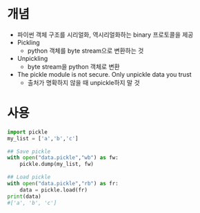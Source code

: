 # 개념

- 파이썬 객체 구조를 시리얼화, 역시리얼화하는 binary 프로토콜을 제공
- Pickling
    - python 객체를 byte stream으로 변환하는 것
- Unpickling
    - byte stream을 python 객체로 변환
- The pickle module is not secure. Only unpickle data you trust
    - 출처가 명확하지 않을 때 unpickle하지 말 것

# 사용

```python
import pickle
my_list = ['a','b','c']
 
## Save pickle
with open("data.pickle","wb") as fw:
    pickle.dump(my_list, fw)
 
## Load pickle
with open("data.pickle","rb") as fr:
    data = pickle.load(fr)
print(data)
#['a', 'b', 'c']
```